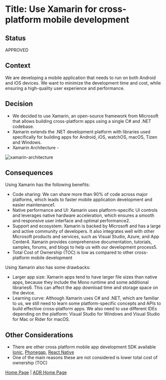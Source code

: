# Title: Use Xamarin for cross-platform mobile development

## Status

APPROVED

## Context

We are developing a mobile application that needs to run on both Android and iOS devices. We want to minimize the development time and cost, while ensuring a high-quality user experience and performance.

## Decision

* We decided to use Xamarin, an open-source framework from Microsoft that allows building cross-platform apps using a single C# and .NET codebase. 
* Xamarin extends the .NET development platform with libraries used specifically for building apps for Android, iOS, watchOS, macOS, Tizen and Windows.
* Xamarin Architecture -
  
![xamarin-architecture](https://learn.microsoft.com/en-us/xamarin/get-started/what-is-xamarin-images/xamarin-architecture.png)

## Consequences

Using Xamarin has the following benefits:

* Code sharing: We can share more than 90% of code across major platforms, which leads to faster mobile application development and easier maintenance1.
* Native performance and UI: Xamarin uses platform-specific UI controls and leverages native hardware acceleration, which ensures a smooth and responsive user interface and optimal performance2.
* Support and ecosystem: Xamarin is backed by Microsoft and has a large and active community of developers. It also integrates well with other Microsoft products and services, such as Visual Studio, Azure, and App Center4. Xamarin provides comprehensive documentation, tutorials, samples, forums, and blogs to help us with our development process5.
* Total Cost of Ownership (TOC) is low as compared to other cross-platform mobile development

Using Xamarin also has some drawbacks:

* Larger app size: Xamarin apps tend to have larger file sizes than native apps, because they include the Mono runtime and some additional libraries6. This can affect the app download time and storage space on the device.
* Learning curve: Although Xamarin uses C# and .NET, which are familiar to us, we still need to learn some platform-specific concepts and APIs to build effective cross-platform apps. We also need to use different IDEs depending on the platform: Visual Studio for Windows and Visual Studio for Mac or Rider for macOS.

## Other Considerations

* There are other cross platform mobile app development SDK available [Ionic](https://ionicframework.com/), [Phonegap](https://github.com/phonegap), [React Native](https://reactnative.dev/)
* One of the main reasons these are not considered is lower total cost of ownership (TOC)

[Home Page](../README.md) | [ADR Home Page](../Architecture_Decision_Reports)
